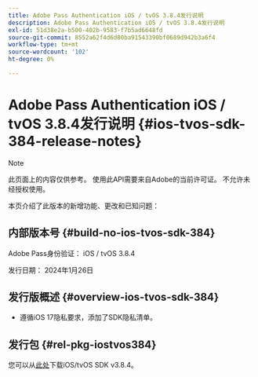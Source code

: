 ```yaml
---
title: Adobe Pass Authentication iOS / tvOS 3.8.4发行说明
description: Adobe Pass Authentication iOS / tvOS 3.8.4发行说明
exl-id: 51d38e2a-b500-402b-9583-f7b5ad6648fd
source-git-commit: 8552a62f4d6d80ba91543390bf0689d942b3a6f4
workflow-type: tm+mt
source-wordcount: '102'
ht-degree: 0%

---
```


# Adobe Pass Authentication iOS / tvOS 3.8.4发行说明 {#ios-tvos-sdk-384-release-notes}

>[!NOTE]
>
>此页面上的内容仅供参考。 使用此API需要来自Adobe的当前许可证。 不允许未经授权使用。

本页介绍了此版本的新增功能、更改和已知问题：

## 内部版本号 {#build-no-ios-tvos-sdk-384}

Adobe Pass身份验证： iOS / tvOS 3.8.4

发行日期： 2024年1月26日



## 发行版概述 {#overview-ios-tvos-sdk-384}

* 遵循iOS 17隐私要求，添加了SDK隐私清单。


## 发行包 {#rel-pkg-iostvos384}

您可以从[此处](https://tve.zendesk.com/hc/en-us/articles/204963209-iOS-tvOS-Native-AccessEnabler-Library)下载iOS/tvOS SDK v3.8.4。
